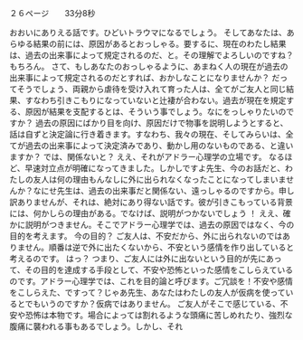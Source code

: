 
２６ページ　　33分8秒

おおいにありえる話です。ひどいトラウマになるでしょう。
そしてあなたは、あらゆる結果の前には、原因があるとおっしゃる。要するに、現在のわたし結果は、過去の出来事によって規定されるのだ、と。その理解でよろしいのですね？もちろん。
さて、もしあなたのおっしゃるように、あまねく人の現在が過去の出来事によって規定されるのだとすれば、おかしなことになりませんか？
だってそうでしょう、両親から虐待を受け入れて育った人は、全てがご友人と同じ結果、すなわち引きこもりになっていないと辻褄が合わない。過去が現在を規定する、原因が結果を支配するとは、そういう事でしょう。なにをっしゃりたいのですか？
過去の原因にばかり目を向け、原因だけで物事を説明しようとすると、話は自ずと決定論に行き着きます。すなわち、我々の現在、そしてみらいは、全てが過去の出来事によって決定済みであり、動かし用のないものである、と違いますか？
では、関係ないと？
ええ、それがアドラー心理学の立場です。
なるほど、早速対立点が明確になってきました。しかしですよ先生、今のお話だと、わたしの友人は何の理由もんなしに外に出られなくなったことになってしまいませんか？なにせ先生は、過去の出来事だと関係ない、遠っしゃるのですから。申し訳ありませんが、それは、絶対にあり得ない話です。彼が引きこもっている背景には、何かしらの理由がある。でなけば、説明がつかないでしょう ！
ええ、確かに説明がつきません。そこでアドラー心理学では、過去の原因ではなく、今の目的を考えます。
今の目的？
ご友人は、不安だから、外に出られないのではありません。順番は逆で外に出たくないから、不安という感情を作り出していると考えるのです。
はっ？
つまり、ご友人には外に出ないという目的が先にあって、その目的を達成する手段として、不安や恐怖といった感情をこしらえているのです。アドラー心理学では、これを目的論と呼びます。ご冗談を！不安や感情をこしらえた、ですって？じゃあ先生、あなたはわたしの友人が仮病を使っているとでもいうのですか？仮病ではありません。
ご友人がそこで感じている、不安や恐怖は本物です。場合によっては割れるような頭痛に苦しめれたり、強烈な腹痛に襲われる事もあるでしょう。しかし、それ






































